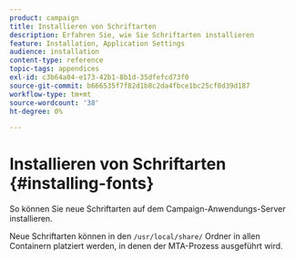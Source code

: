 ```yaml
---
product: campaign
title: Installieren von Schriftarten
description: Erfahren Sie, wie Sie Schriftarten installieren
feature: Installation, Application Settings
audience: installation
content-type: reference
topic-tags: appendices
exl-id: c3b64a04-e173-42b1-8b1d-35dfefcd73f0
source-git-commit: b666535f7f82d1b8c2da4fbce1bc25cf8d39d187
workflow-type: tm+mt
source-wordcount: '38'
ht-degree: 0%

---
```


# Installieren von Schriftarten {#installing-fonts}



So können Sie neue Schriftarten auf dem Campaign-Anwendungs-Server installieren.

Neue Schriftarten können in den `/usr/local/share/` Ordner in allen Containern platziert werden, in denen der MTA-Prozess ausgeführt wird.
